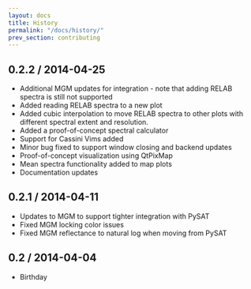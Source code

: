 ```yaml
---
layout: docs
title: History
permalink: "/docs/history/"
prev_section: contributing
---
```


## 0.2.2 / 2014-04-25
 - Additional MGM updates for integration - note that adding RELAB spectra is still not supported
 - Added reading RELAB spectra to a new plot
 - Added cubic interpolation to move RELAB spectra to other plots with different spectral extent and resolution.
 - Added a proof-of-concept spectral calculator
 - Support for Cassini Vims added
 - Minor bug fixed to support window closing and backend updates
 - Proof-of-concept visualization using QtPixMap
 - Mean spectra functionality added to map plots
 - Documentation updates

## 0.2.1 / 2014-04-11

 - Updates to MGM to support tighter integration with PySAT
 - Fixed MGM locking color issues
 - Fixed MGM reflectance to natural log when moving from PySAT

## 0.2 / 2014-04-04

 - Birthday


